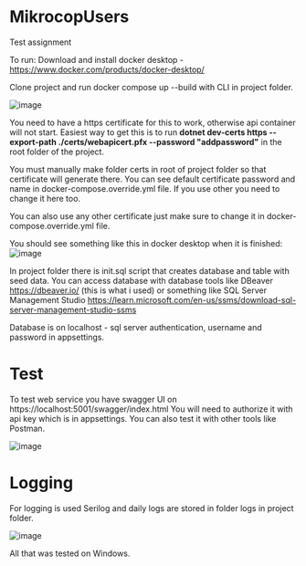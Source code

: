 # MikrocopUsers

Test assignment

To run:
Download and install docker desktop - https://www.docker.com/products/docker-desktop/

Clone project and run docker compose up --build  with CLI in project folder.

![image](https://github.com/user-attachments/assets/c07ee520-878a-4743-816c-32de66c59bb1)

You need to have a https certificate for this to work, otherwise api container will not start.
Easiest way to get this is to run **dotnet dev-certs https --export-path ./certs/webapicert.pfx --password "addpassword"** in the root folder of the project.

You must manually make folder certs in root of project folder so that certificate will generate there.
You can see default certificate password and name in docker-compose.override.yml file. If you use other you need to change it here too.

You can also use any other certificate just make sure to change it in docker-compose.override.yml file.

You should see something like this in docker desktop when it is finished:
![image](https://github.com/user-attachments/assets/673c0391-4267-4fc6-ad1c-3ffeb4e3440f)

In project folder there is init.sql script that creates database and table with seed data.
You can access database with database tools like DBeaver https://dbeaver.io/ (this is what i used) or something like SQL Server Management Studio
https://learn.microsoft.com/en-us/ssms/download-sql-server-management-studio-ssms

Database is on localhost - sql server authentication, username and password in appsettings.

# Test

To test web service you have swagger UI on https://localhost:5001/swagger/index.html
You will need to authorize it with api key which is in appsettings. You can also test it with other tools like Postman.

![image](https://github.com/user-attachments/assets/57e00c37-8cc9-42b0-b283-82c308c8d9b6)


# Logging
For logging is used Serilog and daily logs are stored in folder logs in project folder.

![image](https://github.com/user-attachments/assets/da85aa80-9e75-4ca3-afcd-8a8f78998985)


All that was tested on Windows.
